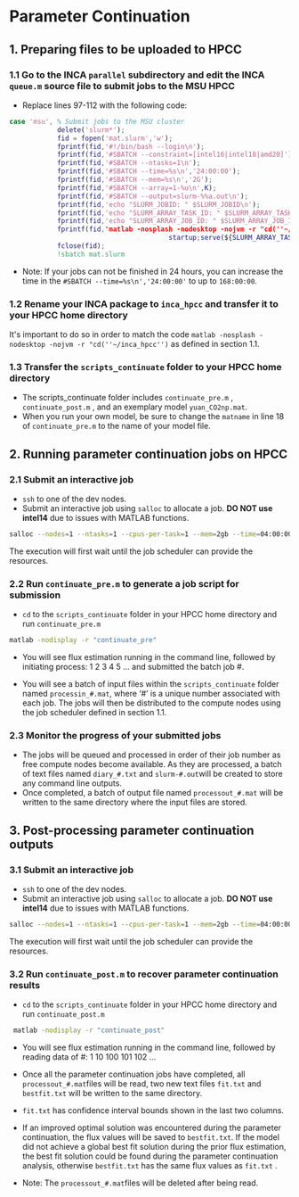 # Parameter Continuation

## 1. Preparing files to be uploaded to HPCC

### 1.1 Go to the INCA **`parallel`** subdirectory and edit the INCA `queue.m` source file to submit jobs to the MSU HPCC

- Replace lines 97-112 with the following code:

```matlab
case 'msu', % Submit jobs to the MSU cluster
            delete('slurm*');
            fid = fopen('mat.slurm','w');
            fprintf(fid,'#!/bin/bash --login\n');
            fprintf(fid,'#SBATCH --constraint=[intel16|intel18|amd20]');	
            fprintf(fid,'#SBATCH --ntasks=1\n');
            fprintf(fid,'#SBATCH --time=%s\n','24:00:00');
            fprintf(fid,'#SBATCH --mem=%s\n','2G');
            fprintf(fid,'#SBATCH --array=1-%u\n',K);
            fprintf(fid,'#SBATCH --output=slurm-%%a.out\n');
            fprintf(fid,'echo "SLURM_JOBID: " $SLURM_JOBID\n');
            fprintf(fid,'echo "SLURM_ARRAY_TASK_ID: " $SLURM_ARRAY_TASK_ID\n');
            fprintf(fid,'echo "SLURM_ARRAY_JOB_ID: " $SLURM_ARRAY_JOB_ID\n');
            fprintf(fid,'matlab -nosplash -nodesktop -nojvm -r "cd(''~/inca_hpcc'');
										startup;serve(${SLURM_ARRAY_TASK_ID},''%s'')"',pwd);
            fclose(fid);
            !sbatch mat.slurm
```

- Note: If your jobs can not be finished in 24 hours, you can increase the time in the `#SBATCH --time=%s\n','24:00:00'` to up to `168:00:00`.

### 1.2 Rename your INCA package to `inca_hpcc` and transfer it to your HPCC home directory

It's important to do so in order to match the code `matlab -nosplash -nodesktop -nojvm -r "cd(''~/inca_hpcc'')` as defined in section 1.1.

### 1.3 Transfer the `scripts_continuate` folder to your HPCC home directory

- The scripts_continuate folder includes `continuate_pre.m` , `continuate_post.m` , and an exemplary model `yuan_CO2np.mat`.
- When you run your own model, be sure to change the `matname` in line 18 of `continuate_pre.m` to the name of your model file.

## 2. Running parameter continuation jobs on HPCC

### 2.1 Submit an interactive job

- `ssh` to one of the dev nodes.
- Submit an interactive job using `salloc` to allocate a job. **DO NOT use intel14** due to issues with MATLAB functions.

```bash
salloc --nodes=1 --ntasks=1 --cpus-per-task=1 --mem=2gb --time=04:00:00 --constraint=amd20
```

The execution will first wait until the job scheduler can provide the resources.

### 2.2 Run `continuate_pre.m` to generate a job script for submission

- `cd` to the `scripts_continuate` folder in your HPCC home directory and run `continuate_pre.m`

```bash
matlab -nodisplay -r "continuate_pre"
```

- You will see flux estimation running in the command line, followed by initiating process: 1 2 3 4 5 ... and submitted the batch job #.

- You will see a batch of input files within the `scripts_continuate` folder named `processin_#.mat`, where ‘#’ is a unique number associated with each job. The jobs will then be distributed to the compute nodes using the job scheduler defined in section 1.1.

### 2.3 Monitor the progress of your submitted jobs

- The jobs will be queued and processed in order of their job number as free compute nodes become available. As they are processed, a batch of text files named `diary_#.txt` and `slurm-#.out`will be created to store any command line outputs.
- Once completed, a batch of output file named `processout_#.mat` will be written to the same directory where the input files are stored.

## 3. Post-processing parameter continuation outputs

### 3.1 Submit an interactive job

- `ssh` to one of the dev nodes.
- Submit an interactive job using `salloc` to allocate a job. **DO NOT use intel14** due to issues with MATLAB functions.

```bash
salloc --nodes=1 --ntasks=1 --cpus-per-task=1 --mem=2gb --time=04:00:00 --constraint=amd20
```

The execution will first wait until the job scheduler can provide the resources.

### 3.2 Run `continuate_post.m` to recover parameter continuation results

- `cd` to the `scripts_continuate` folder in your HPCC home directory and run `continuate_post.m`

```bash
 matlab -nodisplay -r "continuate_post"
```

- You will see flux estimation running in the command line, followed by reading data of #: 1 10 100 101 102 ...

- Once all the parameter continuation jobs have completed, all `processout_#.mat`files will be read, two new text files `fit.txt` and `bestfit.txt` will be written to the same directory.
- `fit.txt` has confidence interval bounds shown in the last two columns.
- If an improved optimal solution was encountered during the parameter continuation, the flux values will be saved to `bestfit.txt`. If the model did not achieve a global best fit solution during the prior flux estimation, the best fit solution could be found during the parameter continuation analysis, otherwise `bestfit.txt` has the same flux values as `fit.txt` .
- Note: The `processout_#.mat`files will be deleted after being read.

